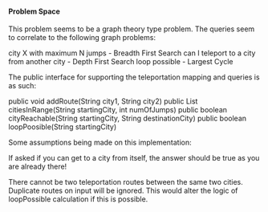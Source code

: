 #### Problem Space

This problem seems to be a graph theory type problem.  The queries seem to correlate to the following graph problems:

city X with maximum N jumps - Breadth First Search
can I teleport to a city from another city - Depth First Search
loop possible - Largest Cycle

The public interface for supporting the teleportation mapping and queries is as such:

public void addRoute(String city1, String city2)
public List<String> citiesInRange(String startingCity, int numOfJumps)
public boolean cityReachable(String startingCity, String destinationCity)
public boolean loopPoosible(String startingCity)

Some assumptions being made on this implementation:

If asked if you can get to a city from itself, the answer should be true as you are already there!

There cannot be two teleportation routes between the same two cities.  Duplicate routes on input will be ignored.  This would alter the logic of loopPossible calculation if this is possible.